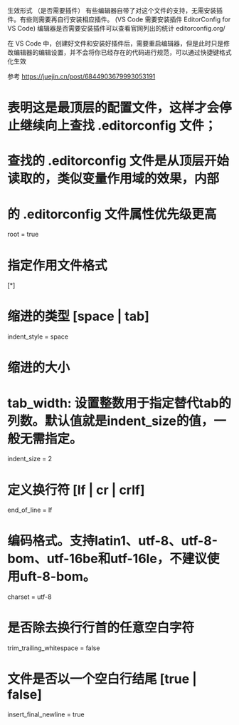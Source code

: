 生效形式 （是否需要插件）
有些编辑器自带了对这个文件的支持，无需安装插件。有些则需要再自行安装相应插件。
(VS Code 需要安装插件 EditorConfig for VS Code)
编辑器是否需要安装插件可以查看官网列出的统计
editorconfig.org/

在 VS Code 中，创建好文件和安装好插件后，需要重启编辑器，但是此时只是修改编辑器的编辑设置，并不会将你已经存在的代码进行规范，可以通过快捷键格式化生效

参考
https://juejin.cn/post/6844903679993053191


# 表明这是最顶层的配置文件，这样才会停止继续向上查找 .editorconfig 文件；
# 查找的 .editorconfig 文件是从顶层开始读取的，类似变量作用域的效果，内部
# 的 .editorconfig 文件属性优先级更高
root = true

# 指定作用文件格式
[*]

# 缩进的类型 [space | tab]
indent_style = space

# 缩进的大小 
# tab_width: 设置整数用于指定替代tab的列数。默认值就是indent_size的值，一般无需指定。
indent_size = 2

# 定义换行符 [lf | cr | crlf]
end_of_line = lf

# 编码格式。支持latin1、utf-8、utf-8-bom、utf-16be和utf-16le，不建议使用uft-8-bom。
charset = utf-8

# 是否除去换行行首的任意空白字符
trim_trailing_whitespace = false

# 文件是否以一个空白行结尾 [true | false]
insert_final_newline = true

